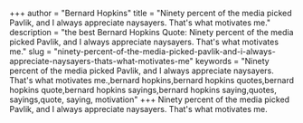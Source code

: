 +++
author = "Bernard Hopkins"
title = "Ninety percent of the media picked Pavlik, and I always appreciate naysayers. That's what motivates me."
description = "the best Bernard Hopkins Quote: Ninety percent of the media picked Pavlik, and I always appreciate naysayers. That's what motivates me."
slug = "ninety-percent-of-the-media-picked-pavlik-and-i-always-appreciate-naysayers-thats-what-motivates-me"
keywords = "Ninety percent of the media picked Pavlik, and I always appreciate naysayers. That's what motivates me.,bernard hopkins,bernard hopkins quotes,bernard hopkins quote,bernard hopkins sayings,bernard hopkins saying,quotes, sayings,quote, saying, motivation"
+++
Ninety percent of the media picked Pavlik, and I always appreciate naysayers. That's what motivates me.
